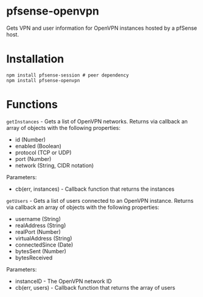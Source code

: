 # pfsense-openvpn

Gets VPN and user information for OpenVPN instances hosted by a pfSense host.

# Installation

    npm install pfsense-session # peer dependency
    npm install pfsense-openvpn

# Functions

`getInstances` - Gets a list of OpenVPN networks. Returns via callback an array of 
objects with the following properties:

* id (Number)
* enabled (Boolean)
* protocol (TCP or UDP)
* port (Number)
* network (String, CIDR notation)

Parameters:
* cb(err, instances) - Callback function that returns the instances



`getUsers` - Gets a list of users connected to an OpenVPN instance. Returns via 
callback an array of objects with the following properties:

* username (String)
* realAddress (String)
* realPort (Number)
* virtualAddress (String)
* connectedSince (Date)
* bytesSent (Number)
* bytesReceived

Parameters:
* instanceID - The OpenVPN network ID
* cb(err, users) - Callback function that returns the array of users


